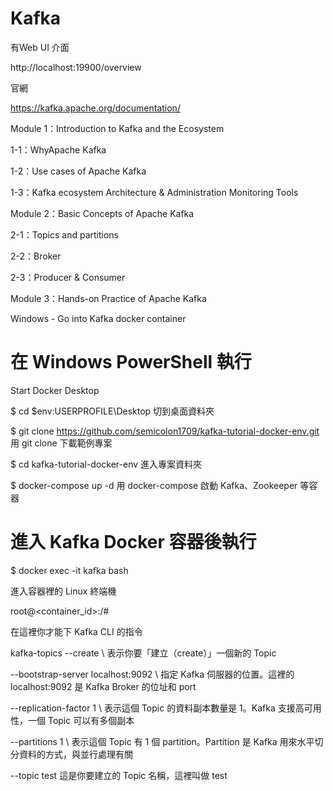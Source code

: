 # Kafka

有Web UI 介面

http://localhost:19900/overview

官網

https://kafka.apache.org/documentation/

Module 1：Introduction to Kafka and the Ecosystem

1-1：WhyApache Kafka
 
1-2：Use cases of Apache Kafka
 
1-3：Kafka ecosystem Architecture & Administration Monitoring Tools
 
 Module 2：Basic Concepts of Apache Kafka

2-1：Topics and partitions
 
2-2：Broker
 
2-3：Producer & Consumer
 
Module 3：Hands-on Practice of Apache Kafka

Windows  - Go into Kafka docker container

# 在 Windows PowerShell 執行
  
Start Docker Desktop 
 
$ cd $env:USERPROFILE\Desktop 切到桌面資料夾
 
$ git clone https://github.com/semicolon1709/kafka-tutorial-docker-env.git 用 git clone 下載範例專案
 
$ cd kafka-tutorial-docker-env 進入專案資料夾
 
$ docker-compose up -d 用 docker-compose 啟動 Kafka、Zookeeper 等容器

# 進入 Kafka Docker 容器後執行
 
$ docker exec -it kafka bash

進入容器裡的 Linux 終端機

root@<container_id>:/#     

在這裡你才能下 Kafka CLI 的指令
 
kafka-topics --create \ 表示你要「建立（create）」一個新的 Topic
 
--bootstrap-server localhost:9092 \ 指定 Kafka 伺服器的位置。這裡的 localhost:9092 是 Kafka Broker 的位址和 port
  
--replication-factor 1 \ 表示這個 Topic 的資料副本數量是 1。Kafka 支援高可用性，一個 Topic 可以有多個副本
  
--partitions 1 \ 表示這個 Topic 有 1 個 partition。Partition 是 Kafka 用來水平切分資料的方式，與並行處理有關
  
--topic test 這是你要建立的 Topic 名稱，這裡叫做 test


 
